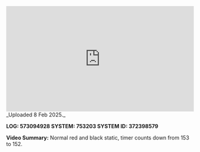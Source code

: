 
<iframe 
  src="https://drive.google.com/file/d/1PTpeiUv6SV6BTbHkTipwLFZ1hJu4wek_/preview"  
  style="width:100%; aspect-ratio:16/9; border:0;"
  allowfullscreen>
</iframe>
_Uploaded 8 Feb 2025._

**LOG: 573094928
SYSTEM: 753203
SYSTEM ID: 372398579**

**Video Summary:** Normal red and black static, timer counts down from 153 to 152.